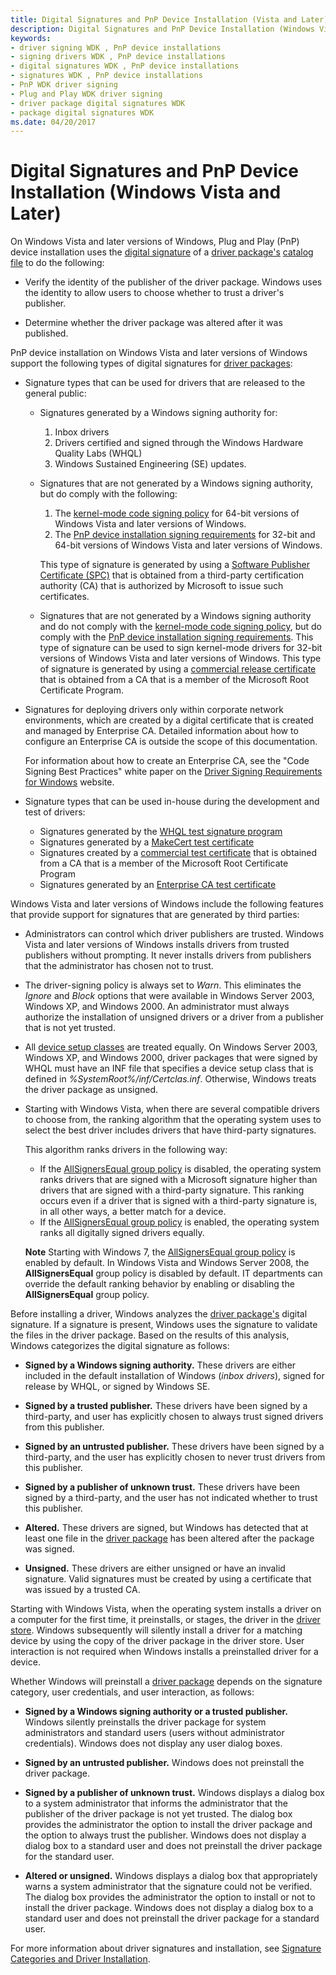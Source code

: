```yaml
---
title: Digital Signatures and PnP Device Installation (Vista and Later)
description: Digital Signatures and PnP Device Installation (Windows Vista and Later)
keywords:
- driver signing WDK , PnP device installations
- signing drivers WDK , PnP device installations
- digital signatures WDK , PnP device installations
- signatures WDK , PnP device installations
- PnP WDK driver signing
- Plug and Play WDK driver signing
- driver package digital signatures WDK
- package digital signatures WDK
ms.date: 04/20/2017
---
```


# Digital Signatures and PnP Device Installation (Windows Vista and Later)


On Windows Vista and later versions of Windows, Plug and Play (PnP) device installation uses the [digital signature](digital-signatures.md) of a [driver package's](driver-packages.md) [catalog file](catalog-files.md) to do the following:

-   Verify the identity of the publisher of the driver package. Windows uses the identity to allow users to choose whether to trust a driver's publisher.

-   Determine whether the driver package was altered after it was published.

PnP device installation on Windows Vista and later versions of Windows support the following types of digital signatures for [driver packages](driver-packages.md):

-   Signature types that can be used for drivers that are released to the general public:
    -   Signatures generated by a Windows signing authority for:
        1.  Inbox drivers
        2.  Drivers certified and signed through the Windows Hardware Quality Labs (WHQL)
        3.  Windows Sustained Engineering (SE) updates.
    -   Signatures that are not generated by a Windows signing authority, but do comply with the following:

        1.  The [kernel-mode code signing policy](kernel-mode-code-signing-policy--windows-vista-and-later-.md) for 64-bit versions of Windows Vista and later versions of Windows.
        2.  The [PnP device installation signing requirements](pnp-device-installation-signing-requirements--windows-vista-and-later-.md) for 32-bit and 64-bit versions of Windows Vista and later versions of Windows.

        This type of signature is generated by using a [Software Publisher Certificate (SPC)](/windows-hardware/drivers/install/deprecation-of-software-publisher-certificates-and-commercial-release-certificates) that is obtained from a third-party certification authority (CA) that is authorized by Microsoft to issue such certificates.

    -   Signatures that are not generated by a Windows signing authority and do not comply with the [kernel-mode code signing policy](kernel-mode-code-signing-policy--windows-vista-and-later-.md), but do comply with the [PnP device installation signing requirements](pnp-device-installation-signing-requirements--windows-vista-and-later-.md). This type of signature can be used to sign kernel-mode drivers for 32-bit versions of Windows Vista and later versions of Windows. This type of signature is generated by using a [commercial release certificate](/windows-hardware/drivers/install/deprecation-of-software-publisher-certificates-and-commercial-release-certificates) that is obtained from a CA that is a member of the Microsoft Root Certificate Program.

-   Signatures for deploying drivers only within corporate network environments, which are created by a digital certificate that is created and managed by Enterprise CA. Detailed information about how to configure an Enterprise CA is outside the scope of this documentation.

    For information about how to create an Enterprise CA, see the "Code Signing Best Practices" white paper on the [Driver Signing Requirements for Windows](https://go.microsoft.com/fwlink/p/?linkid=14507) website.

-   Signature types that can be used in-house during the development and test of drivers:
    -   Signatures generated by the [WHQL test signature program](whql-test-signature-program.md)
    -   Signatures generated by a [MakeCert test certificate](makecert-test-certificate.md)
    -   Signatures created by a [commercial test certificate](/windows-hardware/drivers/install/deprecation-of-software-publisher-certificates-and-commercial-release-certificates) that is obtained from a CA that is a member of the Microsoft Root Certificate Program
    -   Signatures generated by an [Enterprise CA test certificate](enterprise-ca-test-certificate.md)

Windows Vista and later versions of Windows include the following features that provide support for signatures that are generated by third parties:

-   Administrators can control which driver publishers are trusted. Windows Vista and later versions of Windows installs drivers from trusted publishers without prompting. It never installs drivers from publishers that the administrator has chosen not to trust.

-   The driver-signing policy is always set to *Warn*. This eliminates the *Ignore* and *Block* options that were available in Windows Server 2003, Windows XP, and Windows 2000. An administrator must always authorize the installation of unsigned drivers or a driver from a publisher that is not yet trusted.

-   All [device setup classes](./overview-of-device-setup-classes.md) are treated equally. On Windows Server 2003, Windows XP, and Windows 2000, driver packages that were signed by WHQL must have an INF file that specifies a device setup class that is defined in *%SystemRoot%/inf/Certclas.inf*. Otherwise, Windows treats the driver package as unsigned.

-   Starting with Windows Vista, when there are several compatible drivers to choose from, the ranking algorithm that the operating system uses to select the best driver includes drivers that have third-party signatures.

    This algorithm ranks drivers in the following way:

    -   If the [AllSignersEqual group policy](./allsigningequal-group-policy.md) is disabled, the operating system ranks drivers that are signed with a Microsoft signature higher than drivers that are signed with a third-party signature. This ranking occurs even if a driver that is signed with a third-party signature is, in all other ways, a better match for a device.
    -   If the [AllSignersEqual group policy](./allsigningequal-group-policy.md) is enabled, the operating system ranks all digitally signed drivers equally.

    **Note** Starting with Windows 7, the [AllSignersEqual group policy](./allsigningequal-group-policy.md) is enabled by default. In Windows Vista and Windows Server 2008, the **AllSignersEqual** group policy is disabled by default. IT departments can override the default ranking behavior by enabling or disabling the **AllSignersEqual** group policy.

     

Before installing a driver, Windows analyzes the [driver package's](driver-packages.md) digital signature. If a signature is present, Windows uses the signature to validate the files in the driver package. Based on the results of this analysis, Windows categorizes the digital signature as follows:

-   **Signed by a Windows signing authority.** These drivers are either included in the default installation of Windows (*inbox drivers*), signed for release by WHQL, or signed by Windows SE.

-   **Signed by a trusted publisher.** These drivers have been signed by a third-party, and user has explicitly chosen to always trust signed drivers from this publisher.

-   **Signed by an untrusted publisher.** These drivers have been signed by a third-party, and the user has explicitly chosen to never trust drivers from this publisher.

-   **Signed by a publisher of unknown trust.** These drivers have been signed by a third-party, and the user has not indicated whether to trust this publisher.

-   **Altered.** These drivers are signed, but Windows has detected that at least one file in the [driver package](driver-packages.md) has been altered after the package was signed.

-   **Unsigned.** These drivers are either unsigned or have an invalid signature. Valid signatures must be created by using a certificate that was issued by a trusted CA.

Starting with Windows Vista, when the operating system installs a driver on a computer for the first time, it preinstalls, or stages, the driver in the [driver store](driver-store.md). Windows subsequently will silently install a driver for a matching device by using the copy of the driver package in the driver store. User interaction is not required when Windows installs a preinstalled driver for a device.

Whether Windows will preinstall a [driver package](driver-packages.md) depends on the signature category, user credentials, and user interaction, as follows:

-   **Signed by a Windows signing authority or a trusted publisher.** Windows silently preinstalls the driver package for system administrators and standard users (users without administrator credentials). Windows does not display any user dialog boxes.

-   **Signed by an untrusted publisher.** Windows does not preinstall the driver package.

-   **Signed by a publisher of unknown trust.** Windows displays a dialog box to a system administrator that informs the administrator that the publisher of the driver package is not yet trusted. The dialog box provides the administrator the option to install the driver package and the option to always trust the publisher. Windows does not display a dialog box to a standard user and does not preinstall the driver package for the standard user.

-   **Altered or unsigned.** Windows displays a dialog box that appropriately warns a system administrator that the signature could not be verified. The dialog box provides the administrator the option to install or not to install the driver package. Windows does not display a dialog box to a standard user and does not preinstall the driver package for a standard user.

For more information about driver signatures and installation, see [Signature Categories and Driver Installation](signature-categories-and-driver-installation.md).

